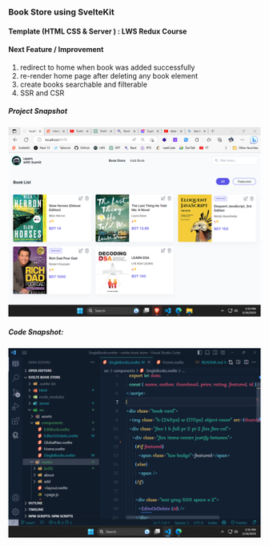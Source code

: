 ### Book Store using SvelteKit

#### Template (HTML CSS & Server ) : LWS Redux Course

#### Next Feature / Improvement

1. redirect to home when book was added successfully
2. re-render home page after deleting any book element
3. create books searchable and filterable
4. SSR and CSR

##### Project Snapshot

<img src="./static/project_Snapshot.png" />

##### Code Snapshot:

<img src="./static/code_Snapshot.png" />
